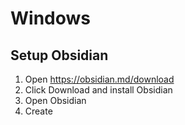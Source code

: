 # Windows

## Setup Obsidian
1. Open https://obsidian.md/download
2. Click Download and install Obsidian
3. Open Obsidian
4. Create 